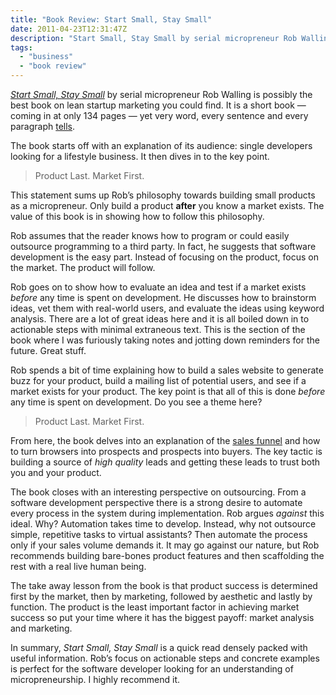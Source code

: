 ```yaml
---
title: "Book Review: Start Small, Stay Small"
date: 2011-04-23T12:31:47Z
description: "Start Small, Stay Small by serial micropreneur Rob Walling is possibly the best book on lean startup marketing you could find. It is a short book — coming in at only 134 pages — yet very word, every sentence and every paragraph tells."
tags:
  - "business"
  - "book review"
---
```


*[Start Small, Stay Small][1]* by serial micropreneur Rob Walling is possibly the best book on lean startup marketing you could find. It is a short book — coming in at only 134 pages — yet very word, every sentence and every paragraph [tells][2].

 [1]: http://www.startupbook.net
 [2]: http://www.bartleby.com/141/

The book starts off with an explanation of its audience: single developers looking for a lifestyle business. It then dives in to the key point.

> Product Last. Market First.

This statement sums up Rob’s philosophy towards building small products as a micropreneur. Only build a product **after** you know a market exists. The value of this book is in showing how to follow this philosophy.

Rob assumes that the reader knows how to program or could easily outsource programming to a third party. In fact, he suggests that software development is the easy part. Instead of focusing on the product, focus on the market. The product will follow.

Rob goes on to show how to evaluate an idea and test if a market exists *before* any time is spent on development. He discusses how to brainstorm ideas, vet them with real-world users, and evaluate the ideas using keyword analysis. There are a lot of great ideas here and it is all boiled down in to actionable steps with minimal extraneous text. This is the section of the book where I was furiously taking notes and jotting down reminders for the future. Great stuff.

Rob spends a bit of time explaining how to build a sales website to generate buzz for your product, build a mailing list of potential users, and see if a market exists for your product. The key point is that all of this is done *before* any time is spent on development. Do you see a theme here?

> Product Last. Market First.

From here, the book delves into an explanation of the [sales funnel][3] and how to turn browsers into prospects and prospects into buyers. The key tactic is building a source of *high quality* leads and getting these leads to trust both you and your product.

 [3]: http://www.mindtools.com/pages/article/newLDR_94.htm

The book closes with an interesting perspective on outsourcing. From a software development perspective there is a strong desire to automate every process in the system during implementation. Rob argues *against* this ideal. Why? Automation takes time to develop. Instead, why not outsource simple, repetitive tasks to virtual assistants? Then automate the process only if your sales volume demands it. It may go against our nature, but Rob recommends building bare-bones product features and then scaffolding the rest with a real live human being.

The take away lesson from the book is that product success is determined first by the market, then by marketing, followed by aesthetic and lastly by function. The product is the least important factor in achieving market success so put your time where it has the biggest payoff: market analysis and marketing.

In summary, *Start Small, Stay Small* is a quick read densely packed with useful information. Rob’s focus on actionable steps and concrete examples is perfect for the software developer looking for an understanding of micropreneurship. I highly recommend it.
